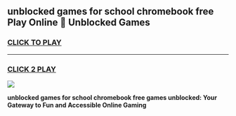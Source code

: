 
## unblocked games for school chromebook free Play Online 👋 Unblocked Games
<h3>
<a href="https://premium.freeplayer.one?title=unblocked_games_for_school_chromebook_free&ref=19F">CLICK TO PLAY</a></h3>
<hr>

<h3>
<a href="https://premium.freeplayer.one?title=unblocked_games_for_school_chromebook_free&ref=19F">CLICK 2 PLAY</a>
  
</h3>

<a href="https://premium.freeplayer.one?title=unblocked_games_for_school_chromebook_free&ref=19F"><img src="https://clearcache.store/games.png"></a>


**unblocked games for school chromebook free games unblocked: Your Gateway to Fun and Accessible Online Gaming**
